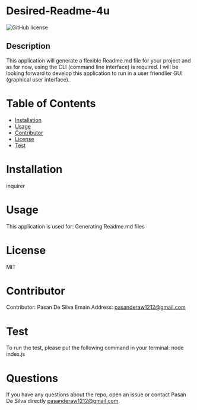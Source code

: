 <!-- Please note that this README file is generated through this (Desired-Readme-4u) app created -->

# Desired-Readme-4u

![GitHub license](https://img.shields.io/badge/license-MIT-blue.svg)

## Description

This application will generate a flexible Readme.md file for your project and as for now, using the CLI (command line interface) is required. I will be looking forward to develop this application to run in a user friendlier GUI (graphical user interface).

# Table of Contents

- [Installation](#Installation)
- [Usage](#Usage)
- [Contributor](#Contributor)
- [License](#License)
- [Test](#Test)

# Installation

inquirer

# Usage

This application is used for: Generating Readme.md files

# License

MIT

# Contributor

Contributor: Pasan De Silva
Emain Address: pasanderaw1212@gmail.com

# Test

To run the test, please put the following command in your terminal: node index.js

# Questions

If you have any questions about the repo, open an issue or contact Pasan De Silva directly pasanderaw1212@gmail.com.
